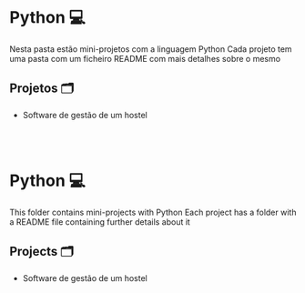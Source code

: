 # Python 💻
 Nesta pasta estão mini-projetos com a linguagem Python
 Cada projeto tem uma pasta com um ficheiro README com mais detalhes sobre o mesmo

## Projetos 🗂️
- Software de gestão de um hostel

<br>
<br>

 # Python 💻
 This folder contains mini-projects with Python
 Each project has a folder with a README file containing further details about it

 ## Projects 🗂️
- Software de gestão de um hostel
